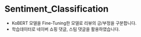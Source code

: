 # Sentiment_Classification


- KoBERT 모델을 Fine-Tuning한 모델로 리뷰의 긍/부정을 구분합니다.
- 학습데이터로 네이버 쇼핑 댓글, 스팀 댓글을 활용하였습니다.
